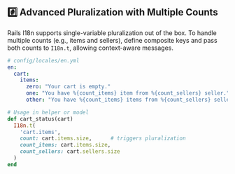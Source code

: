 ## #️⃣ Advanced Pluralization with Multiple Counts
Rails I18n supports single-variable pluralization out of the box. To handle multiple counts (e.g., items and sellers), define composite keys and pass both counts to `I18n.t`, allowing context-aware messages.

```yaml
# config/locales/en.yml
en:
  cart:
    items:
      zero: "Your cart is empty."
      one: "You have %{count_items} item from %{count_sellers} seller."
      other: "You have %{count_items} items from %{count_sellers} sellers."
```

```ruby
# Usage in helper or model
def cart_status(cart)
  I18n.t(
    'cart.items', 
    count: cart.items.size,      # triggers pluralization
    count_items: cart.items.size,
    count_sellers: cart.sellers.size
  )
end
```
